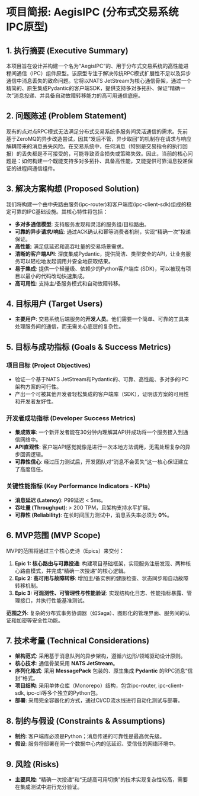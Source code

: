 # **项目简报: AegisIPC (分布式交易系统IPC原型)**

## **1\. 执行摘要 (Executive Summary)**

本项目旨在设计并构建一个名为“AegisIPC”的、用于分布式交易系统的高性能进程间通信（IPC）组件原型。该原型专注于解决传统RPC模式扩展性不足以及异步通信中消息丢失的致命问题。它将以NATS JetStream为核心通信骨架，通过一个精简的、原生集成Pydantic的客户端SDK，提供支持多对多拓扑、保证“精确一次”消息投递、并具备自动故障转移能力的高可用通信底座。

## **2\. 问题陈述 (Problem Statement)**

现有的点对点RPC模式无法满足分布式交易系统多服务间灵活通信的需求。先前基于ZeroMQ的异步改造尝试，因其“发后不管，异步取回”的机制存在请求与响应解耦带来的消息丢失风险。在交易系统中，任何消息（特别是交易指令的执行回报）的丢失都是不可接受的，可能导致资金损失或策略失效。因此，当前的核心问题是：如何构建一个既能支持多对多拓扑、具备高性能，又能提供可靠消息投递保证的进程间通信组件。

## **3\. 解决方案构想 (Proposed Solution)**

我们将构建一个由中央路由服务(ipc-router)和客户端库(ipc-client-sdk)组成的稳定可靠的IPC基础设施。其核心特性将包括：

* **多对多通信模型**: 支持服务发现和灵活的服务组/目标路由。
* **可靠的异步请求/响应**: 通过ACK确认和幂等消费者机制，实现“精确一次”投递保证。
* **高性能**: 满足低延迟和高吞吐量的交易场景需求。
* **清晰的客户端API**: 深度集成Pydantic，提供简洁、类型安全的API，让业务服务可以轻松地发起调用并安全地获取结果。
* **易于集成**: 提供一个轻量级、依赖少的Python客户端库 (SDK)，可以被现有项目以最小的代码改动快速集成。
* **高可用性**: 支持主/备服务模式和自动故障转移。

## **4\. 目标用户 (Target Users)**

* **主要用户**: 交易系统后端服务的**开发人员**。他们需要一个简单、可靠的工具来处理服务间的通信，而无需关心底层的复杂性。

## **5\. 目标与成功指标 (Goals & Success Metrics)**

### **项目目标 (Project Objectives)**

* 验证一个基于NATS JetStream和Pydantic的、可靠、高性能、多对多的IPC架构方案的可行性。
* 产出一个可被其他开发者轻松集成的客户端库（SDK），证明该方案的可用性和开发者友好性。

### **开发者成功指标 (Developer Success Metrics)**

* **集成效率**: 一个新开发者能在30分钟内理解其API并成功将一个服务接入到通信网络中。
* **API直观性**: 客户端API感觉就像是进行一次本地方法调用，无需处理复杂的异步回调逻辑。
* **可靠性信心**: 经过压力测试后，开发团队对“消息不会丢失”这一核心保证建立了高度信任。

### **关键性能指标 (Key Performance Indicators \- KPIs)**

* **消息延迟 (Latency)**: P99延迟 \< 5ms。
* **吞吐量 (Throughput)**: \> 200 TPM，且架构支持水平扩展。
* **可靠性 (Reliability)**: 在长时间压力测试中，消息丢失率必须为 **0%**。

## **6\. MVP范围 (MVP Scope)**

MVP的范围将通过三个核心史诗（Epics）来交付：

1. **Epic 1: 核心路由与可靠投递**: 构建项目基础框架，实现服务注册发现、两种核心路由模式，并完成“精确一次投递”的核心逻辑。
2. **Epic 2: 高可用与故障转移**: 增加主/备实例的健康检查、状态同步和自动故障转移机制。
3. **Epic 3: 可观测性、可管理性与性能验证**: 实现结构化日志、性能指标暴露、管理接口，并执行性能基准测试。

**范围之外**: 复杂的分布式事务协调器（如Saga）、图形化的管理界面、服务间的认证和加密等安全性功能。

## **7\. 技术考量 (Technical Considerations)**

* **架构范式**: 采用基于消息队列的异步架构，遵循六边形/领域驱动设计原则。
* **核心技术**: 通信骨架采用 **NATS JetStream**。
* **序列化格式**: 采用 **MessagePack** 包装的、原生集成 **Pydantic** 的RPC消息“信封”格式。
* **项目结构**: 采用单体仓库（Monorepo）结构，包含ipc-router, ipc-client-sdk, ipc-cli等多个独立的Python包。
* **部署**: 采用完全容器化的方式，通过CI/CD流水线进行自动化测试与部署。

## **8\. 制约与假设 (Constraints & Assumptions)**

* **制约**: 客户端库必须是Python；消息传递的可靠性是最高优先级。
* **假设**: 服务将部署在同一个数据中心内的低延迟、受信任的网络环境中。

## **9\. 风险 (Risks)**

* **主要风险**: “精确一次投递”和“无缝高可用切换”的技术实现复杂性较高，需要在集成测试中进行充分验证。